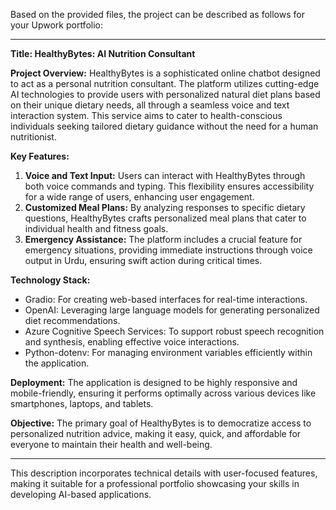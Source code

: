 Based on the provided files, the project can be described as follows for your Upwork portfolio:

---

**Title: HealthyBytes: AI Nutrition Consultant**

**Project Overview:**
HealthyBytes is a sophisticated online chatbot designed to act as a personal nutrition consultant. The platform utilizes cutting-edge AI technologies to provide users with personalized natural diet plans based on their unique dietary needs, all through a seamless voice and text interaction system. This service aims to cater to health-conscious individuals seeking tailored dietary guidance without the need for a human nutritionist.

**Key Features:**
1. **Voice and Text Input:** Users can interact with HealthyBytes through both voice commands and typing. This flexibility ensures accessibility for a wide range of users, enhancing user engagement.
2. **Customized Meal Plans:** By analyzing responses to specific dietary questions, HealthyBytes crafts personalized meal plans that cater to individual health and fitness goals.
3. **Emergency Assistance:** The platform includes a crucial feature for emergency situations, providing immediate instructions through voice output in Urdu, ensuring swift action during critical times.

**Technology Stack:**
- Gradio: For creating web-based interfaces for real-time interactions.
- OpenAI: Leveraging large language models for generating personalized diet recommendations.
- Azure Cognitive Speech Services: To support robust speech recognition and synthesis, enabling effective voice interactions.
- Python-dotenv: For managing environment variables efficiently within the application.

**Deployment:**
The application is designed to be highly responsive and mobile-friendly, ensuring it performs optimally across various devices like smartphones, laptops, and tablets.

**Objective:**
The primary goal of HealthyBytes is to democratize access to personalized nutrition advice, making it easy, quick, and affordable for everyone to maintain their health and well-being.

---

This description incorporates technical details with user-focused features, making it suitable for a professional portfolio showcasing your skills in developing AI-based applications.
